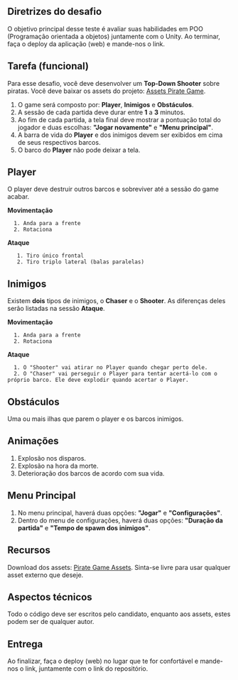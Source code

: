 Diretrizes do desafio
---------------

O objetivo principal desse teste é avaliar suas habilidades em POO (Programação orientada a objetos) juntamente com o Unity. Ao terminar, faça o deploy da aplicação (web) e mande-nos o link.

Tarefa (funcional)
---------------

Para esse desafio, você deve desenvolver um **Top-Down Shooter** sobre piratas. Você deve baixar os assets do projeto: [Assets Pirate Game](https://mks-sistemas.nyc3.digitaloceanspaces.com/kenney_piratepack.zip).

1. O game será composto por: <b>Player</b>, <b>Inimigos</b> e <b>Obstáculos</b>.
2. A sessão de cada partida deve durar entre <b>1</b> a <b>3</b> minutos.
3. Ao fim de cada partida, a tela final deve mostrar a pontuação total do jogador e duas escolhas: <b>"Jogar novamente"</b> e <b>"Menu principal"</b>.
4. A barra de vida do <b>Player</b> e dos inimigos devem ser exibidos em cima de seus respectivos barcos.
5. O barco do <b>Player</b> não pode deixar a tela.

<b>Player</b>
--------------

O player deve destruir outros barcos e sobreviver até a sessão do game acabar.

<b>Movimentação</b>

      1. Anda para a frente
      2. Rotaciona

<b>Ataque</b>

       1. Tiro único frontal
       2. Tiro triplo lateral (balas paralelas)
	   
	   
	   
<b>Inimigos</b>
--------------

Existem <b>dois</b> tipos de inimigos, o <b>Chaser</b> e o <b>Shooter</b>. As diferenças deles serão listadas na sessão <b>Ataque</b>.

<b>Movimentação</b>

      1. Anda para a frente
      2. Rotaciona

<b>Ataque</b>

      1. O "Shooter" vai atirar no Player quando chegar perto dele.
      2. O "Chaser" vai perseguir o Player para tentar acertá-lo com o próprio barco. Ele deve explodir quando acertar o Player.
	   
	   
<b>Obstáculos</b>
--------------

Uma ou mais ilhas que parem o player e os barcos inimigos.

<b>Animações</b>
--------------

1. Explosão nos disparos.
2. Explosão na hora da morte.
3. Deterioração dos barcos de acordo com sua vida.

<b>Menu Principal</b>
--------------

1. No menu principal, haverá duas opções: <b>"Jogar"</b> e <b>"Configurações"</b>.
2. Dentro do menu de configurações, haverá duas opções: <b>"Duração da partida"</b> e <b>"Tempo de spawn dos inimigos"</b>.

<b>Recursos</b>
--------------

Download dos assets: [Pirate Game Assets](https://mks-sistemas.nyc3.digitaloceanspaces.com/kenney_piratepack.zip). Sinta-se livre para usar qualquer asset externo que deseje.

<b>Aspectos técnicos</b>
--------------

Todo o código deve ser escritos pelo candidato, enquanto aos assets, estes podem ser de qualquer autor.


Entrega
---------------

Ao finalizar, faça o deploy (web) no lugar que te for confortável e mande-nos o link, juntamente com o link do repositório.
